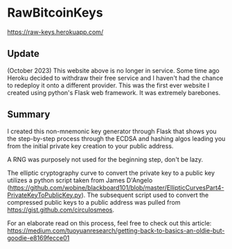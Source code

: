 # RawBitcoinKeys

https://raw-keys.herokuapp.com/

## Update

(October 2023) This website above is no longer in service. Some time ago Heroku decided to withdraw their free service and I haven't had the chance to redeploy it onto a different provider. This was the first ever website I created using python's Flask web framework. It was extremely barebones.

## Summary

I created this non-mnemonic key generator through Flask that shows you the step-by-step process through the ECDSA and hashing algos leading you from the initial private key creation to your public address.

A RNG was purposely not used for the beginning step, don't be lazy.

The elliptic cryptography curve to convert the private key to a public key utilizes a python script taken from James D'Angelo (https://github.com/wobine/blackboard101/blob/master/EllipticCurvesPart4-PrivateKeyToPublicKey.py). The subsequent script used to convert the compressed public keys to a public address was pulled from https://gist.github.com/circulosmeos.

For an elaborate read on this process, feel free to check out this article: https://medium.com/tuoyuanresearch/getting-back-to-basics-an-oldie-but-goodie-e8169fecce01
